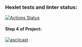 ### Hexlet tests and linter status:
[![Actions Status](https://github.com/AlexanderKireev/java-project-71/workflows/hexlet-check/badge.svg)](https://github.com/AlexanderKireev/java-project-71/actions)

#### Step 4 of Project:
[![asciicast](https://asciinema.org/a/531017.svg)](https://asciinema.org/a/531017)
